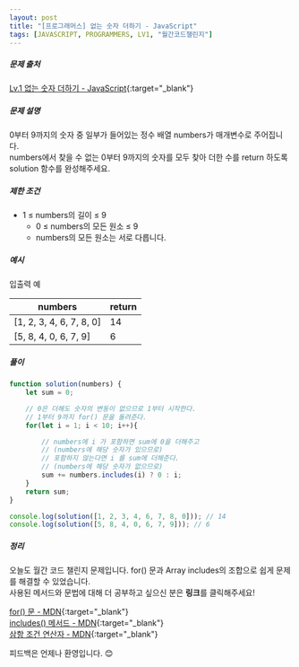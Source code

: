 ```yaml
---
layout: post
title: "[프로그래머스] 없는 숫자 더하기 - JavaScript"
tags: [JAVASCRIPT, PROGRAMMERS, LV1, "월간코드챌린지"]
---
```

##### 문제 출처
[Lv.1 없는 숫자 더하기 - JavaScript](https://programmers.co.kr/learn/courses/30/lessons/86051?language=javascript){:target="_blank"}

##### 문제 설명
0부터 9까지의 숫자 중 일부가 들어있는 정수 배열 numbers가 매개변수로 주어집니다.<br /> 
numbers에서 찾을 수 없는 0부터 9까지의 숫자를 모두 찾아 더한 수를 return 하도록 solution 함수를 완성해주세요.

##### 제한 조건
* 1 ≤ numbers의 길이 ≤ 9
    * 0 ≤ numbers의 모든 원소 ≤ 9
    * numbers의 모든 원소는 서로 다릅니다.


##### 예시
입출력 예

|numbers|return|
|---|---|
|[1, 2, 3, 4, 6, 7, 8, 0]|14|
|[5, 8, 4, 0, 6, 7, 9]|6|


##### 풀이
```javascript
function solution(numbers) {
    let sum = 0;

    // 0은 더해도 숫자의 변동이 없으므로 1부터 시작한다.
    // 1부터 9까지 for() 문을 돌려준다.
    for(let i = 1; i < 10; i++){

        // numbers에 i 가 포함하면 sum에 0을 더해주고
        // (numbers에 해당 숫자가 있으므로)
        // 포함하지 않는다면 i 를 sum에 더해준다.
        // (numbers에 해당 숫자가 없으므로)
        sum += numbers.includes(i) ? 0 : i;
    }
    return sum;
}

console.log(solution([1, 2, 3, 4, 6, 7, 8, 0])); // 14
console.log(solution([5, 8, 4, 0, 6, 7, 9])); // 6
```

##### 정리
오늘도 월간 코드 챌린지 문제입니다. for() 문과 Array includes의 조합으로 쉽게 문제를 해결할 수 있었습니다.<br />
사용된 메서드와 문법에 대해 더 공부하고 싶으신 분은 **링크**를 클릭해주세요!

[for() 문 - MDN](https://developer.mozilla.org/ko/docs/Web/JavaScript/Reference/Statements/for){:target="_blank"}<br />
[includes() 메서드 - MDN](hthttps://developer.mozilla.org/ko/docs/Web/JavaScript/Reference/Global_Objects/String/includes){:target="_blank"}<br />
[삼항 조건 연산자 - MDN](https://developer.mozilla.org/ko/docs/Web/JavaScript/Reference/Operators/Conditional_Operator){:target="_blank"}

피드백은 언제나 환영입니다. 😊
